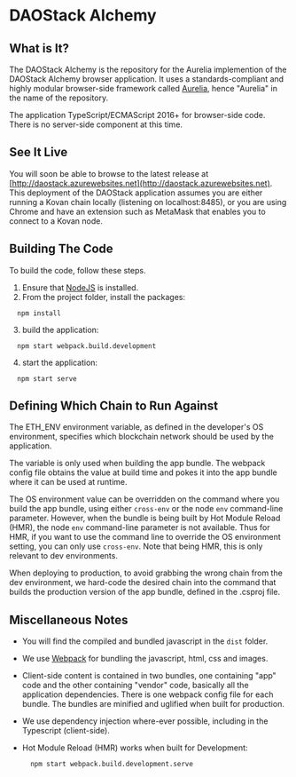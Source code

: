 # DAOStack Alchemy

## What is It?

The DAOStack Alchemy is the repository for the Aurelia implemention of the DAOStack Alchemy browser application.  It uses a standards-compliant and highly modular browser-side framework called [Aurelia](http://aurelia.io), hence "Aurelia" in the name of the repository.

The application TypeScript/ECMAScript 2016+ for browser-side code.  There is no server-side component at this time.

## See It Live
You will soon be able to  browse to the latest release at [http://daostack.azurewebsites.net](http://daostack.azurewebsites.net).  This deployment of the DAOStack application assumes you are either running a Kovan chain locally (listening on localhost:8485), or you are using Chrome and have an extension such as MetaMask that enables you to connect to a Kovan node.

## Building The Code

To build the code, follow these steps.

1. Ensure that [NodeJS](http://nodejs.org/) is installed.
2. From the project folder, install the packages:

  ```shell
    npm install
  ```
3. build the application:
  ```shell
    npm start webpack.build.development
  ```

4. start the application:
  ```shell
    npm start serve
  ```

## Defining Which Chain to Run Against

The ETH_ENV environment variable, as defined in the developer's OS environment, specifies which blockchain network should be used by the application.

The variable is only used when building the app bundle. The webpack config file obtains the value at build time and pokes it into the app bundle where it can be used at runtime.

The OS environment value can be overridden on the command where you build the app bundle, using either `cross-env` or the node `env` command-line parameter.  However, when the bundle is being built by Hot Module Reload (HMR), the node `env` command-line parameter is not available. Thus for HMR, if you want to use the command line to override the OS environment setting, you can only use `cross-env`. Note that being HMR, this is only relevant to dev environments.

When deploying to production, to avoid grabbing the wrong chain from the dev environment, we hard-code the desired chain into the command that builds the production version of the app bundle, defined in the .csproj file.

## Miscellaneous Notes

* You will find the compiled and bundled javascript in the `dist` folder.

* We use [Webpack](https://webpack.js.org/) for bundling the javascript, html, css and images.

* Client-side content is contained in two bundles, one containing "app" code and the other containing "vendor" code, basically all the application dependencies.  There is one webpack config file for each bundle.  The bundles are minified and uglified when built for production.

* We use dependency injection where-ever possible, including in the Typescript (client-side).

* Hot Module Reload (HMR) works when built for Development:

  ```shell
    npm start webpack.build.development.serve
  ```
